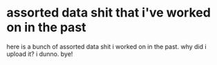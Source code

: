 # assorted data shit that i've worked on in the past

here is a bunch of assorted data shit i worked on in the past. why did i upload it? i dunno.
bye!
